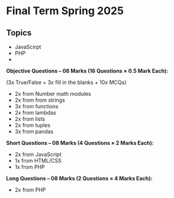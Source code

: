 # Final Term Spring 2025

## Topics

- JavaScirpt
- PHP
- 
**Objective Questions – 08 Marks (16 Questions × 0.5 Mark Each):**

(3x True/False + 3x fill in the blanks + 10x MCQs)

- 2x from Number math modules
- 2x from from strings
- 3x from functions
- 2x from lambdas
- 2x from lists
- 2x from tuples
- 3x from pandas

**Short Questions – 08 Marks (4 Questions × 2 Marks Each):**

- 2x from JavaScript
- 1x from HTML/CSS
- 1x from PHP
  
**Long Questions – 08 Marks (2 Questions × 4 Marks Each):**
  
- 2x from PHP


